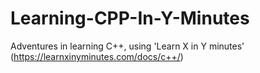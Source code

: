 # Learning-CPP-In-Y-Minutes
Adventures in learning C++, using 'Learn X in Y minutes' (https://learnxinyminutes.com/docs/c++/)
